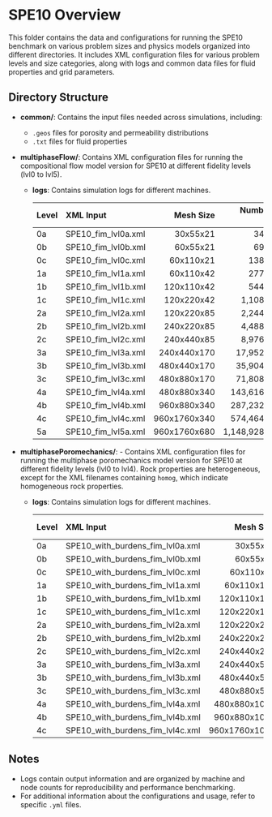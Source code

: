 # SPE10 Overview

This folder contains the data and configurations for running the SPE10 benchmark on various problem sizes and physics models organized into different directories. It includes XML configuration files for various problem levels and size categories, along with logs and common data files for fluid properties and grid parameters.

## Directory Structure

- **common/**: Contains the input files needed across simulations, including:
  - `.geos` files for porosity and permeability distributions
  - `.txt` files for fluid properties

- **multiphaseFlow/**: Contains XML configuration files for running the compositional flow model version for SPE10 at different fidelity levels (lvl0 to lvl5).
  - **logs**: Contains simulation logs for different machines.

    | **Level** | **XML Input**         | **Mesh Size** | **Number of cells** |
    |:----------|:----------------------|--------------:|--------------------:|
    |        0a | SPE10_fim_lvl0a.xml   |      30x55x21 |              34,650 |
    |        0b | SPE10_fim_lvl0b.xml   |      60x55x21 |              69,300 |
    |        0c | SPE10_fim_lvl0c.xml   |     60x110x21 |             138,600 |
    |        1a | SPE10_fim_lvl1a.xml   |     60x110x42 |             277,200 |
    |        1b | SPE10_fim_lvl1b.xml   |    120x110x42 |             544,400 |
    |        1c | SPE10_fim_lvl1c.xml   |    120x220x42 |           1,108,800 |
    |        2a | SPE10_fim_lvl2a.xml   |    120x220x85 |           2,244,000 |
    |        2b | SPE10_fim_lvl2b.xml   |    240x220x85 |           4,488,000 |
    |        2c | SPE10_fim_lvl2c.xml   |    240x440x85 |           8,976,000 |
    |        3a | SPE10_fim_lvl3a.xml   |   240x440x170 |          17,952,000 |
    |        3b | SPE10_fim_lvl3b.xml   |   480x440x170 |          35,904,000 |
    |        3c | SPE10_fim_lvl3c.xml   |   480x880x170 |          71,808,000 |
    |        4a | SPE10_fim_lvl4a.xml   |   480x880x340 |         143,616,000 |
    |        4b | SPE10_fim_lvl4b.xml   |   960x880x340 |         287,232,000 |
    |        4c | SPE10_fim_lvl4c.xml   |  960x1760x340 |         574,464,000 |
    |        5a | SPE10_fim_lvl5a.xml   |  960x1760x680 |       1,148,928,000 |

- **multiphasePoromechanics/**: - Contains XML configuration files for running the multiphase poromechanics model version for SPE10 at different fidelity levels (lvl0 to lvl4). Rock properties are heterogeneous, except for the XML filenames containing `homog`, which indicate homogeneous rock properties.
  - **logs**: Contains simulation logs for different machines.

    | **Level** | **XML Input**                     | **Mesh Size** | **Number of cells** | **Number of nodes** |
    |:----------|:----------------------------------|--------------:|--------------------:|--------------------:|
    |        0a | SPE10_with_burdens_fim_lvl0a.xml  |      30x55x63 |             103,950 |             111,104 |
    |        0b | SPE10_with_burdens_fim_lvl0b.xml  |      60x55x63 |             207,900 |             218,624 |
    |        0c | SPE10_with_burdens_fim_lvl0c.xml  |     60x110x63 |             415,800 |             433,344 |
    |        1a | SPE10_with_burdens_fim_lvl1a.xml  |    60x110x126 |             831,600 |             859,917 |
    |        1b | SPE10_with_burdens_fim_lvl1b.xml  |   120x110x126 |           1,663,200 |           1,705,737 |
    |        1c | SPE10_with_burdens_fim_lvl1c.xml  |   120x220x126 |           3,326,400 |           3,396,107 |
    |        2a | SPE10_with_burdens_fim_lvl2a.xml  |   120x220x255 |           6,732,000 |           6,845,696 |
    |        2b | SPE10_with_burdens_fim_lvl2b.xml  |   240x220x255 |          13,464,000 |          13,634,816 |
    |        2c | SPE10_with_burdens_fim_lvl2c.xml  |   240x440x255 |          26,928,000 |          27,207,936 |
    |        3a | SPE10_with_burdens_fim_lvl3a.xml  |   240x440x510 |          53,856,000 |          54,309,591 |
    |        3b | SPE10_with_burdens_fim_lvl3b.xml  |   480x440x510 |         107,712,000 |         108,393,831 |
    |        3c | SPE10_with_burdens_fim_lvl3c.xml  |   480x880x510 |         215,424,000 |         216,541,871 |
    |        4a | SPE10_with_burdens_fim_lvl4a.xml  |  480x880x1020 |         430,848,000 |         432,659,981 |
    |        4b | SPE10_with_burdens_fim_lvl4b.xml  |  960x880x1020 |         861,696,000 |         864,420,461 |
    |        4c | SPE10_with_burdens_fim_lvl4c.xml  | 960x1760x1020 |       1,723,392,000 |       1,727,859,741 |

## Notes

- Logs contain output information and are organized by machine and node counts for reproducibility and performance benchmarking.
- For additional information about the configurations and usage, refer to specific `.yml` files.
